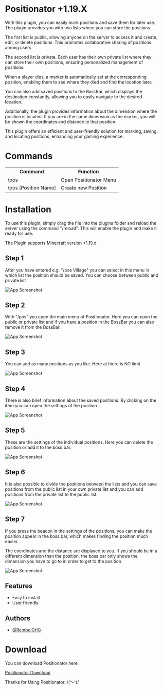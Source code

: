 # Positionator     +1.19.X

With this plugin, you can easily mark positions and save them for later use. The plugin provides you with two lists where you can store the positions.

The first list is public, allowing anyone on the server to access it and create, edit, or delete positions. This promotes collaborative sharing of positions among users.

The second list is private. Each user has their own private list where they can store their own positions, ensuring personalized management of positions.

When a player dies, a marker is automatically set at the corresponding position, enabling them to see where they died and find the location later.

You can also add saved positions to the BossBar, which displays the destination constantly, allowing you to easily navigate to the desired location.

Additionally, the plugin provides information about the dimension where the position is located. If you are in the same dimension as the marker, you will be shown the coordinates and distance to that position.

This plugin offers an efficient and user-friendly solution for marking, saving, and locating positions, enhancing your gaming experience.


# Commands

| Command      | Function                   |
|-----------|---------------------------------|
| /pos  | Open Positionator Menu  |
| /pos [Position Name]  | Create new Position  |

# Installation

To use this plugin, simply drag the file into the plugins folder and reload the server using the command "/reload". This will enable the plugin and make it ready for use.

The Plugin supports Minecraft version +1.19.x
## Step 1
After you have entered e.g. "/pos Village" you can select in this menu in which list the position should be saved.
You can choose between public and private list

![App Screenshot](https://i.ibb.co/d6pNDxv/2023-06-10-01-47-49.png)
## Step 2
With "/pos" you open the main menu of Positionator.
Here you can open the public or private list and if you have a position in the BossBar you can also remove it from the BossBar.

![App Screenshot](https://i.ibb.co/FB3p6PP/2023-06-10-01-48-21.png)
## Step 3

You can add as many positions as you like.
Here at there is NO limit.

![App Screenshot](https://i.ibb.co/TY4ZH16/2023-06-10-01-39-00.png)
## Step 4

There is also brief information about the saved positions.
By clicking on the item you can open the settings of the position.

![App Screenshot](https://i.ibb.co/s6t2bdq/2023-06-10-01-37-39.png)
## Step 5

These are the settings of the individual positions.
Here you can delete the position or add it to the boss bar.

![App Screenshot](https://i.ibb.co/V3rY2ff/2023-06-10-01-39-24.png)
## Step 6

It is also possible to divide the positions between the lists and you can save positions from the public list in your own private list and you can add positions from the private list to the public list.

![App Screenshot](https://i.ibb.co/MR7z1ND/2023-06-10-01-40-12.png)
## Step 7

If you press the beacon in the settings of the positions, you can make the position appear in the boss bar, which makes finding the position much easier.

The coordinates and the distance are displayed to you.
If you should be in a different dimension than the position, the boss bar only shows the dimension you have to go to in order to get to the position.

![App Screenshot](https://i.ibb.co/dcVXqJX/2023-06-10-01-36-51.png)
## Features

- Easy to install
- User friendly


## Authors

- [@RembelGHG](https://github.com/JSander1808)


# Download

You can download Positionator here.

[Positionator Download](https://github.com/JSander1808/Positionator/releases/tag/Minecraft-Plugin)

Thanks for Using Positionator.   \\(^-^)/
 
